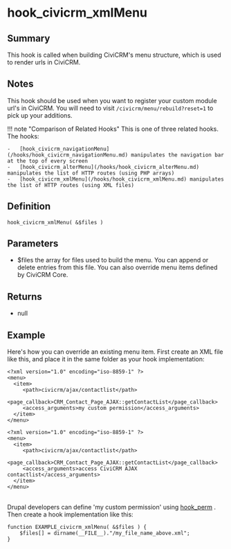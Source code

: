 # hook_civicrm_xmlMenu

## Summary

This hook is called when building CiviCRM's menu structure, which is
used to render urls in CiviCRM.

## Notes

This hook should be used when you want
to register your custom module url's in CiviCRM. You will need to visit
`/civicrm/menu/rebuild?reset=1` to pick up your additions.

!!! note "Comparison of Related Hooks"
    This is one of three related hooks. The hooks:

    -   [hook_civicrm_navigationMenu](/hooks/hook_civicrm_navigationMenu.md) manipulates the navigation bar at the top of every screen
    -   [hook_civicrm_alterMenu](/hooks/hook_civicrm_alterMenu.md) manipulates the list of HTTP routes (using PHP arrays)
    -   [hook_civicrm_xmlMenu](/hooks/hook_civicrm_xmlMenu.md) manipulates the list of HTTP routes (using XML files)



## Definition

    hook_civicrm_xmlMenu( &$files )

## Parameters

-   $files the array for files used to build the menu. You can append
    or delete entries from this file. You can also override menu items
    defined by CiviCRM Core.

## Returns

-   null

## Example

Here's how you can override an existing menu item. First create an XML
file like this, and place it in the same folder as your hook
implementation:

    <?xml version="1.0" encoding="iso-8859-1" ?>
    <menu>
      <item>
         <path>civicrm/ajax/contactlist</path>
         <page_callback>CRM_Contact_Page_AJAX::getContactList</page_callback>
         <access_arguments>my custom permission</access_arguments>
      </item>
    </menu>

    <?xml version="1.0" encoding="iso-8859-1" ?>
    <menu>
      <item>
         <path>civicrm/ajax/contactlist</path>
         <page_callback>CRM_Contact_Page_AJAX::getContactList</page_callback>
         <access_arguments>access CiviCRM AJAX contactlist</access_arguments>
      </item>
    </menu>

\
 Drupal developers can define 'my custom permission' using
[hook_perm](http://api.drupal.org/api/function/hook_perm) . Then create
a hook implementation like this:

    function EXAMPLE_civicrm_xmlMenu( &$files ) {
        $files[] = dirname(__FILE__)."/my_file_name_above.xml";
    }